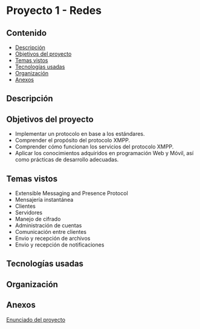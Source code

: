 # Proyecto 1 - Redes

## Contenido
- [Descripción]()
- [Objetivos del proyecto]()
- [Temas vistos]()
- [Tecnologías usadas]()
- [Organización]()
- [Anexos]()
  
## Descripción
## Objetivos del proyecto
- Implementar un protocolo en base a los estándares.
- Comprender el propósito del protocolo XMPP.
- Comprender cómo funcionan los servicios del protocolo XMPP.
- Aplicar los conocimientos adquiridos en programación Web y Móvil, así como prácticas de desarrollo adecuadas.
  
## Temas vistos
- Extensible Messaging and Presence Protocol
- Mensajería instantánea
- Clientes
- Servidores
- Manejo de cifrado
- Administración de cuentas
- Comunicación entre clientes
- Envio y recepción de archivos
- Envio y recepción de notificaciones

## Tecnologías usadas
## Organización
## Anexos
[Enunciado del proyecto](https://drive.google.com/file/d/1xBJtj6IVBGd8XVNPsiw5_721ZWtuHG2p/view?usp=drive_link) 
